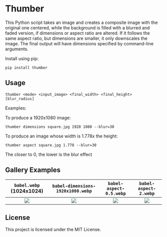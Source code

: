 # Thumber

This Python script takes an image and creates a composite image with the original one centered, while the background is filled with a blurred and faded version, if dimensions or aspect ratio are altered. If it follows the same aspect ratio, but dimensions are smaller, it only downscales the image. The final output will have dimensions specified by command-line arguments.

Install using pip:

```
pip install thumber
```

## Usage

```
thumber <mode> <input_image> <final_width> <final_height> [blur_radius]
```

Examples:

To produce a 1920x1080 image:

```
thumber dimensions square.jpg 1920 1080 --blur=30
```

To produce an image whose width is 1.778x the height:

```
thumber aspect square.jpg 1.778 --blur=30
```

The closer to 0, the lower is the blur effect


## Gallery Examples


| `babel.webp` (1024x1024)| `babel-dimensions-1920x1080.webp` | `babel-aspect-0.5.webp` | `babel-aspect-2.webp`
|:----:|:----:|:-----:|:----:| 
| ![](assets/babel.webp)| ![](assets/babel-dimensions-1920x1080.webp) | ![](assets/babel-aspect-0.5.webp) | ![](assets/babel-aspect-2.webp)


## License 

This project is licensed under the MIT License.